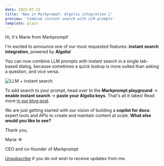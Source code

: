 ```yaml
---
date: 2023-07-21
title: 'New in Markprompt: Algolia integration 🔎'
preview: 'Combine instant search with LLM prompts'
template: plain
---
```


Hi, it's Marie from Markprompt!

I'm excited to announce one of our most requested features: **instant search integration**, powered by **Algolia**!

You can now combine LLM prompts with instant search in a single tab-based dialog, because sometimes a quick lookup is more suited than asking a question, and vice versa.

![LLM + instant search](https://res.cloudinary.com/djp21wtxm/image/upload/v1689863941/i1280x832-akCka5S9wTLn_y8s4sa.png)

To add search to your prompt, head over to the **Markprompt playground** → **enable instant search** → **paste your Algolia keys**. That's all it takes! Read more [in our blog post](https://markprompt.com/blog/algolia).

We are just getting started with our vision of building a **copilot for docs**: expert tools and APIs to create and maintain content at scale. **What else would you like to see?**

Thank you,

Marie ☀️

CEO and co-founder of Markprompt

[Unsubscribe]({{{RESEND_UNSUBSCRIBE_URL}}}) if you do not wish to receive updates from me.

